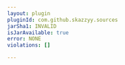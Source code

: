 ```yaml
---
layout: plugin
pluginId: com.github.skazzyy.sources
jarSha1: INVALID
isJarAvailable: true
error: NONE
violations: []

---
```


